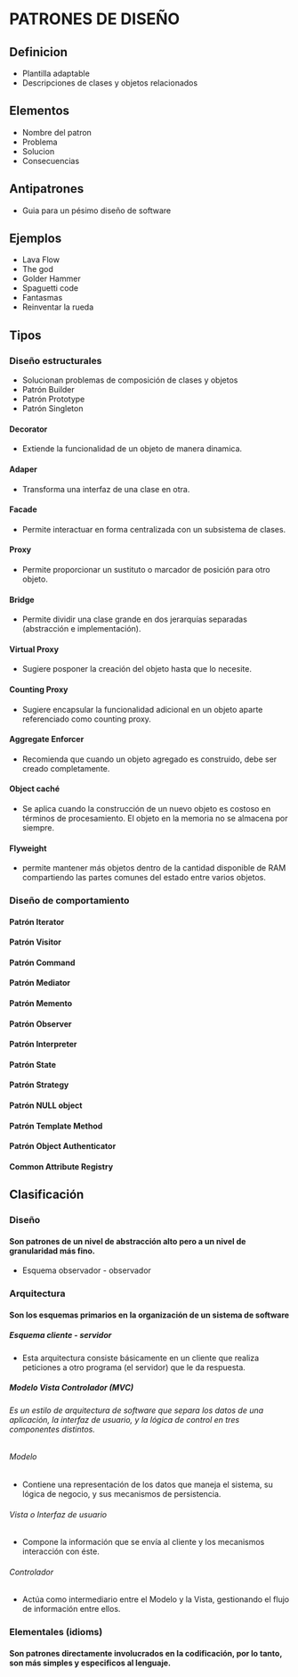 
# PATRONES DE DISEÑO

## Definicion
- Plantilla adaptable
- Descripciones de clases y objetos relacionados

## Elementos
- Nombre del patron
- Problema
- Solucion
- Consecuencias

## Antipatrones
- Guia para un pésimo diseño de software

## Ejemplos
- Lava Flow
- The god
- Golder Hammer
- Spaguetti code
- Fantasmas
- Reinventar la rueda

## Tipos
### Diseño estructurales
- Solucionan problemas de composición de clases y objetos
- Patrón Builder
- Patrón Prototype
- Patrón Singleton
#### Decorator
- Extiende la funcionalidad de un objeto de manera dinamica.
#### Adaper
- Transforma una interfaz de una clase en otra.
#### Facade
- Permite interactuar en forma centralizada con un subsistema de clases.
#### Proxy
- Permite proporcionar un sustituto o marcador de posición para otro objeto.
#### Bridge
- Permite dividir una clase grande en dos jerarquías separadas (abstracción e implementación).
#### Virtual Proxy
- Sugiere posponer la creación del objeto hasta que lo necesite.
#### Counting Proxy
- Sugiere encapsular la funcionalidad adicional en un objeto aparte referenciado como counting proxy.
#### Aggregate Enforcer
- Recomienda que cuando un objeto agregado es construido, debe ser creado completamente.
#### Object caché
- Se aplica cuando la construcción de un nuevo objeto es costoso en términos de procesamiento. El objeto en la memoria no se almacena por siempre.
#### Flyweight
- permite mantener más objetos dentro de la cantidad disponible de RAM compartiendo las partes comunes del estado entre varios objetos.

### Diseño de comportamiento
#### Patrón Iterator
#### Patrón Visitor
#### Patrón Command
#### Patrón Mediator
#### Patrón Memento
#### Patrón Observer
#### Patrón Interpreter
#### Patrón State 
#### Patrón Strategy
#### Patrón NULL object
#### Patrón Template Method
#### Patrón Object Authenticator
#### Common Attribute Registry

## Clasificación
### Diseño
#### Son patrones de un nivel de abstracción alto pero a un nivel de granularidad más fino.
- Esquema observador - observador

### Arquitectura
#### Son los esquemas primarios en la organización de un sistema de software
##### Esquema cliente - servidor
- Esta arquitectura consiste básicamente en un cliente que realiza peticiones a otro programa (el servidor) que le da respuesta.

##### Modelo Vista Controlador (MVC)
###### Es un estilo de arquitectura de software que separa los datos de una aplicación, la interfaz de usuario, y la lógica de control en tres componentes distintos.
###### Modelo
- Contiene una representación de los datos que maneja el sistema, su lógica de negocio, y sus mecanismos de persistencia.
###### Vista o Interfaz de usuario
- Compone la información que se envía al cliente y los mecanismos interacción con éste.
###### Controlador
- Actúa como intermediario entre el Modelo y la Vista, gestionando el flujo de información entre ellos.

### Elementales (idioms)
#### Son patrones directamente involucrados en la codificación, por lo tanto, son más simples y especificos al lenguaje.

<!--
        TEMA 6
    Arturo Rodriguez Rodriguez 
        Semestre 2023-1
            Grupo: 1
-->




